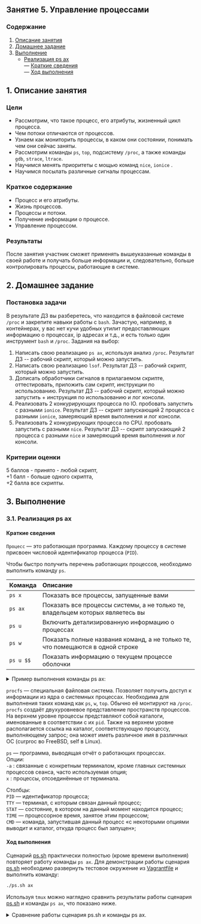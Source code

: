 ## Занятие 5. Управление процессами

### Содержание
1. [Описание занятия](#description)  
2. [Домашнее задание](#homework)  
3. [Выполнение](#exec)  
    - [Реализация ps ax](#psax)  
       — [Краткие сведения](#psax_short)  
       — [Ход выполнения](#psax_exec)  

## 1. Описание занятия <a name="description"></a>
### Цели
- Рассмотрим, что такое процесс, его атрибуты, жизненный цикл процесса.  
- Чем потоки отличаются от процессов.  
- Узнаем как мониторить процессы, в каком они состоянии, понимать чем они сейчас заняты.  
- Рассмотрим команды `ps`, `top`, подсистему `/proc`, а также команды `gdb`, `strace`, `ltrace`.  
- Научимся менять приоритеты с мощью команд `nice`,  `ionice` .
- Научимся посылать различные сигналы процессам.  

### Краткое содержание    
- Процесс и его атрибуты.  
- Жизнь процессов.  
- Процессы и потоки.  
- Получение информации о процессе.  
- Управление процессом.

### Результаты  
После занятия участник сможет применять вышеуказанные команды в своей работе и получать больше информации и, следовательно,
больше контролировать процессы, работающие в системе.

## 2. Домашнее задание  <a name="homework"></a>
### Постановка задачи  
В результате ДЗ вы разберетесь, что находится в файловой системе `/proc` и закрепите навыки работы с `bash`. Зачастую, например, в контейнерах, у вас нет кучи удобных утилит предоставляющих информацию о процессах, ip адресах  и т.д., и есть только один инструмент `bash` и `/proc`.
Задания на выбор:
1) Написать свою реализацию `ps ax`, используя анализ `/proc`. Результат ДЗ -- рабочий скрипт, который можно запустить.  
2) Написать свою реализацию `lsof`. Результат ДЗ -- рабочий скрипт, который можно запустить.  
3) Дописать обработчики сигналов в прилагаемом скрипте, оттестировать, приложить сам скрипт, инструкции по использованию. Результат ДЗ -- рабочий скрипт, который можно запустить + инструкция по использованию и лог консоли.  
4) Реализовать 2 конкурирующих процесса по IO. пробовать запустить с разными `ionice`. Результат ДЗ -- скрипт запускающий 2 процесса с разными `ionice`, замеряющий время выполнения и лог консоли.  
5) Реализовать 2 конкурирующих процесса по CPU. пробовать запустить с разными `nice`. Результат ДЗ -- скрипт запускающий 2 процесса с разными `nice` и замеряющий время выполнения и лог консоли.

### Критерии оценки  
 5 баллов - принято - любой скрипт,  
+1 балл - больше одного скрипта,  
+2 балла все скрипты.  

## 3. Выполнение <a name="exec"></a>  
### 3.1. Реализация ps ax <a name="psax"></a>  

#### Краткие сведения <a name="psax_short"></a>  
`Процесс` — это работающая программа. Каждому процессу в системе присвоен числовой идентификатор процесса (`PID`).  

Чтобы быстро получить перечень работающих процессов, необходимо выполнить команду `ps`.  

|  Команда  | Описание |
|:---------------------|:---------|
| `ps x`    | Показать все процессы, запущенные вами |
| `ps ax`   | Показать все процессы системы, а не только те, владельцем которых являетесь вы |
| `ps u`    | Включить детализированную информацию о процессах |
| `ps w`    | Показать полные названия команд, а не только те, что помещаются в одной строке |
| `ps u $$` | Показать информацию о текущем процессе оболочки |



<details>
    <summary>Пример выполнения команды ps ax:</summary>    
    
```console
      PID TTY      STAT   TIME COMMAND
    1 ?        Ss     0:01 /usr/lib/systemd/systemd --switched-root --system --deserialize 21
    2 ?        S      0:00 [kthreadd]
    3 ?        S      0:00 [ksoftirqd/0]
    4 ?        S      0:00 [kworker/0:0]
    5 ?        S<     0:00 [kworker/0:0H]
    6 ?        S      0:00 [kworker/u8:0]
    7 ?        S      0:00 [migration/0]
    8 ?        S      0:00 [rcu_bh]
    9 ?        S      0:00 [rcu_sched]
   10 ?        S<     0:00 [lru-add-drain]
   11 ?        S      0:00 [watchdog/0]
   12 ?        S      0:00 [watchdog/1]
   13 ?        S      0:00 [migration/1]
   14 ?        S      0:00 [ksoftirqd/1]
   15 ?        S      0:00 [kworker/1:0]
   16 ?        S<     0:00 [kworker/1:0H]
   17 ?        S      0:00 [watchdog/2]
   18 ?        S      0:00 [migration/2]
   19 ?        S      0:00 [ksoftirqd/2]
   20 ?        S      0:00 [kworker/2:0]
   21 ?        S<     0:00 [kworker/2:0H]
   22 ?        S      0:00 [watchdog/3]
   23 ?        S      0:00 [migration/3]
   24 ?        S      0:00 [ksoftirqd/3]
   25 ?        R      0:00 [kworker/3:0]
   26 ?        S<     0:00 [kworker/3:0H]
   28 ?        S      0:00 [kdevtmpfs]
   29 ?        S<     0:00 [netns]
   30 ?        S      0:00 [khungtaskd]
   31 ?        S<     0:00 [writeback]
   32 ?        S<     0:00 [kintegrityd]
   33 ?        S<     0:00 [bioset]
   34 ?        S<     0:00 [bioset]
   35 ?        S<     0:00 [bioset]
   36 ?        S<     0:00 [kblockd]
   37 ?        S<     0:00 [md]
   38 ?        S<     0:00 [edac-poller]
   39 ?        S<     0:00 [watchdogd]
   40 ?        S      0:00 [kworker/0:1]
   41 ?        S      0:00 [kworker/u8:1]
   48 ?        S      0:00 [kswapd0]
   49 ?        SN     0:00 [ksmd]
   50 ?        SN     0:00 [khugepaged]
   51 ?        S<     0:00 [crypto]
   59 ?        S<     0:00 [kthrotld]
   60 ?        S<     0:00 [kmpath_rdacd]
   61 ?        S<     0:00 [kaluad]
   62 ?        S<     0:00 [kpsmoused]
   63 ?        S<     0:00 [ipv6_addrconf]
   64 ?        S      0:00 [kworker/0:2]
   77 ?        S<     0:00 [deferwq]
   78 ?        S      0:00 [kworker/1:1]
  108 ?        S      0:00 [kauditd]
  110 ?        S      0:00 [kworker/3:1]
  171 ?        S      0:00 [kworker/1:2]
  588 ?        S<     0:00 [ata_sff]
  607 ?        S      0:00 [scsi_eh_0]
  611 ?        S<     0:00 [scsi_tmf_0]
  619 ?        S      0:00 [scsi_eh_1]
  621 ?        S<     0:00 [scsi_tmf_1]
  698 ?        S      0:00 [kworker/u8:2]
 1038 ?        S      0:00 [kworker/2:1]
 1051 ?        S<     0:00 [bioset]
 1058 ?        S<     0:00 [xfsalloc]
 1059 ?        S<     0:00 [xfs_mru_cache]
 1063 ?        S<     0:00 [xfs-buf/sda1]
 1065 ?        S<     0:00 [xfs-data/sda1]
 1066 ?        S<     0:00 [xfs-conv/sda1]
 1067 ?        S<     0:00 [xfs-cil/sda1]
 1069 ?        S<     0:00 [xfs-reclaim/sda]
 1070 ?        S<     0:00 [xfs-log/sda1]
 1071 ?        S<     0:00 [xfs-eofblocks/s]
 1074 ?        S      0:00 [xfsaild/sda1]
 1077 ?        S<     0:00 [kworker/0:1H]
 1078 ?        S<     0:00 [kworker/2:1H]
 1131 ?        Ss     0:00 /usr/lib/systemd/systemd-journald
 1142 ?        S      0:00 [kworker/3:2]
 1166 ?        Ss     0:00 /usr/lib/systemd/systemd-udevd
 1175 ?        S      0:00 [kworker/2:2]
 1185 ?        S<sl   0:00 /sbin/auditd
 1190 ?        S<     0:00 [rpciod]
 1191 ?        S<     0:00 [xprtiod]
 1337 ?        Ssl    0:00 /usr/lib/polkit-1/polkitd --no-debug
 1341 ?        Ss     0:00 /usr/lib/systemd/systemd-logind
 1342 ?        Ssl    0:00 /usr/bin/dbus-daemon --system --address=systemd: --nofork --nopidfile --systemd-activation
 1385 ?        Ss     0:00 /sbin/rpcbind -w
 1504 ?        S<     0:00 [kworker/3:1H]
 1639 ?        Ss     0:00 /usr/sbin/irqbalance --foreground
 1698 ?        S      0:00 /usr/sbin/chronyd
 1726 ?        Ssl    0:00 /usr/sbin/gssproxy -D
 2044 ?        Ss     0:00 /usr/sbin/crond -n
 2048 tty1     Ss+    0:00 /sbin/agetty --noclear tty1 linux
 2579 ?        Ss     0:00 /usr/sbin/sshd -D -u0
 2581 ?        Ssl    0:00 /usr/bin/python2 -Es /usr/sbin/tuned -l -P
 2582 ?        Ssl    0:00 /usr/sbin/rsyslogd -n
 2603 ?        S<     0:00 [kworker/1:1H]
 2839 ?        Ss     0:00 /usr/libexec/postfix/master -w
 2842 ?        S      0:00 pickup -l -t unix -u
 2843 ?        S      0:00 qmgr -l -t unix -u
 3883 ?        Ssl    0:00 /usr/sbin/NetworkManager --no-daemon
 3908 ?        S      0:00 /sbin/dhclient -d -q -sf /usr/libexec/nm-dhcp-helper -pf /var/run/dhclient-eth0.pid -lf /var/lib/NetworkManager/dhclient-5fb06bd0-0bb0-7ffb-45f1-d6edd65f3e03-eth0.lease -cf /var/lib/Ne
 4442 ?        Ss     0:00 sshd: vagrant [priv]
 4445 ?        S      0:00 sshd: vagrant@pts/1
 4446 pts/1    Ss     0:00 -bash
 4469 pts/1    R+     0:00 ps ax
```    
</details>

`procfs` — специальная файловая система. Позволяет получить доступ к информации из ядра о системных процессах. Необходима для выполнения таких команд как `ps`, `w`, `top`. Обычно её монтируют на `/proc`. `procfs` создаёт двухуровневое представление пространств процессов. На верхнем уровне процессы представляют собой каталоги, именованные в соответствии с их `pid`. Также на верхнем уровне располагается ссылка на каталог, соответствующую процессу, выполняющему запрос; она может иметь различное имя в различных ОС (curproc во FreeBSD, self в Linux). 

`ps` — программа, выводящая отчёт о работающих процессах.  
Опции:  
`-a` : связанные с конкретным терминалом, кроме главных системных процессов сеанса, часто используемая опция;  
`x` : процессы, отсоединённые от терминала.

Столбцы:  
`PID` — идентификатор процесса;  
`TTY` — терминал, с которым связан данный процесс;  
`STAT` — состояние, в котором на данный момент находится процесс;  
`TIME` — процессорное время, занятое этим процессом;  
`CMD` — команда, запустившая данный процесс «с некоторыми опциями выводит и каталог, откуда процесс был запущен»;  


#### Ход выполнения <a name="psax_exec"></a>  

Сценарий [ps.sh](https://github.com/che-a/OTUS_LinuxAdministrator/blob/master/lesson_05/ps.sh) практически полностью (кроме времени выполнения) повторяет работу команды `ps ax`. Для демонстрации работы сценария [ps.sh](https://github.com/che-a/OTUS_LinuxAdministrator/blob/master/lesson_05/ps.sh) необходимо развернуть тестовое окружение из [Vagrantfile](https://github.com/che-a/OTUS_LinuxAdministrator/blob/master/lesson_05/Vagrantfile) и выполнить команду:
```bash
./ps.sh ax
```
Используя `tmux` можно наглядно сравнить результаты работы сценария [ps.sh](https://github.com/che-a/OTUS_LinuxAdministrator/blob/master/lesson_05/ps.sh) и команды `ps ax`, что показано ниже.

<details>
    <summary>Сравнение работы сценария ps.sh и команды ps ax.</summary>

```console
[vagrant@centos7 ~]$ ./ps.sh ax                                                                 [39/1581]│[vagrant@centos7 ~]$ ps ax                                                                       [39/507]
  PID TTY      STAT   TIME COMMAND                                                                       │  PID TTY      STAT   TIME COMMAND                                                                      
    1 ?        S      0:01 /usr/lib/systemd/systemd --switched-root --system --deserial                  │    1 ?        Ss     0:01 /usr/lib/systemd/systemd --switched-root --system --deserialize 21           
    2 ?        S      0:00 [kthreadd]                                                                    │    2 ?        S      0:00 [kthreadd]                                                                   
    3 ?        S      0:00 [ksoftirqd/0]                                                                 │    3 ?        S      0:00 [ksoftirqd/0]                                                                
    4 ?        S      0:00 [kworker/0:0]                                                                 │    4 ?        S      0:00 [kworker/0:0]                                                                
    5 ?        S<     0:00 [kworker/0:0H]                                                                │    5 ?        S<     0:00 [kworker/0:0H]                                                               
    6 ?        S      0:00 [kworker/u4:0]                                                                │    6 ?        S      0:00 [kworker/u4:0]                                                               
    7 ?        S      0:00 [migration/0]                                                                 │    7 ?        S      0:00 [migration/0]                                                                
    8 ?        S      0:00 [rcu_bh]                                                                      │    8 ?        S      0:00 [rcu_bh]                                                                     
    9 ?        R      0:00 [rcu_sched]                                                                   │    9 ?        S      0:00 [rcu_sched]                                                                  
   10 ?        S<     0:00 [lru-add-drain]                                                               │   10 ?        S<     0:00 [lru-add-drain]                                                              
   11 ?        S      0:00 [watchdog/0]                                                                  │   11 ?        S      0:00 [watchdog/0]                                                                 
   12 ?        S      0:00 [watchdog/1]                                                                  │   12 ?        S      0:00 [watchdog/1]                                                                 
   13 ?        S      0:00 [migration/1]                                                                 │   13 ?        S      0:00 [migration/1]                                                                
   14 ?        S      0:00 [ksoftirqd/1]                                                                 │   14 ?        S      0:00 [ksoftirqd/1]                                                                
   15 ?        S      0:00 [kworker/1:0]                                                                 │   15 ?        S      0:00 [kworker/1:0]                                                                
   16 ?        S<     0:00 [kworker/1:0H]                                                                │   16 ?        S<     0:00 [kworker/1:0H]                                                               
   18 ?        S      0:00 [kdevtmpfs]                                                                   │   18 ?        S      0:00 [kdevtmpfs]                                                                  
   19 ?        S<     0:00 [netns]                                                                       │   19 ?        S<     0:00 [netns]                                                                      
   20 ?        S      0:00 [khungtaskd]                                                                  │   20 ?        S      0:00 [khungtaskd]                                                                 
   21 ?        S<     0:00 [writeback]                                                                   │   21 ?        S<     0:00 [writeback]                                                                  
   22 ?        S<     0:00 [kintegrityd]                                                                 │   22 ?        S<     0:00 [kintegrityd]                                                                
   23 ?        S<     0:00 [bioset]                                                                      │   23 ?        S<     0:00 [bioset]                                                                     
   24 ?        S<     0:00 [bioset]                                                                      │   24 ?        S<     0:00 [bioset]                                                                     
   25 ?        S<     0:00 [bioset]                                                                      │   25 ?        S<     0:00 [bioset]                                                                     
   26 ?        S<     0:00 [kblockd]                                                                     │   26 ?        S<     0:00 [kblockd]                                                                    
   27 ?        S<     0:00 [md]                                                                          │   27 ?        S<     0:00 [md]                                                                         
   28 ?        S<     0:00 [edac-poller]                                                                 │   28 ?        S<     0:00 [edac-poller]                                                                
   29 ?        S<     0:00 [watchdogd]                                                                   │   29 ?        S<     0:00 [watchdogd]                                                                  
   30 ?        S      0:00 [kworker/0:1]                                                                 │   30 ?        S      0:00 [kworker/0:1]                                                                
   31 ?        S      0:00 [kworker/u4:1]                                                                │   31 ?        S      0:00 [kworker/u4:1]                                                               
   38 ?        S      0:00 [kswapd0]                                                                     │   38 ?        S      0:00 [kswapd0]                                                                    
   39 ?        SN     0:00 [ksmd]                                                                        │   39 ?        SN     0:00 [ksmd]                                                                       
   40 ?        SN     0:00 [khugepaged]                                                                  │   40 ?        SN     0:00 [khugepaged]                                                                 
   41 ?        S<     0:00 [crypto]                                                                      │   41 ?        S<     0:00 [crypto]                                                                     
   49 ?        S<     0:00 [kthrotld]                                                                    │   49 ?        S<     0:00 [kthrotld]                                                                   
   50 ?        S<     0:00 [kmpath_rdacd]                                                                │   50 ?        S<     0:00 [kmpath_rdacd]                                                               
   51 ?        S<     0:00 [kaluad]                                                                      │   51 ?        S<     0:00 [kaluad]                                                                     
   52 ?        S<     0:00 [kpsmoused]                                                                   │   52 ?        S<     0:00 [kpsmoused]                                                                  
   53 ?        S      0:00 [kworker/0:2]                                                                 │   53 ?        S      0:00 [kworker/0:2]
   54 ?        S<     0:00 [ipv6_addrconf]                                                               │   54 ?        S<     0:00 [ipv6_addrconf]                                                              
   55 ?        S      0:00 [kworker/1:1]                                                                 │   55 ?        S      0:00 [kworker/1:1]                                                                
   68 ?        S<     0:00 [deferwq]                                                                     │   68 ?        S<     0:00 [deferwq]                                                                    
   97 ?        S      0:00 [kauditd]                                                                     │   97 ?        S      0:00 [kauditd]                                                                    
  102 ?        S      0:00 [kworker/0:3]                                                                 │  102 ?        S      0:00 [kworker/0:3]
  541 ?        S<     0:00 [ata_sff]                                                                     │  541 ?        S<     0:00 [ata_sff]
  572 ?        S      0:00 [scsi_eh_0]                                                                   │  572 ?        S      0:00 [scsi_eh_0]                                                                  
  580 ?        S<     0:00 [scsi_tmf_0]                                                                  │  580 ?        S<     0:00 [scsi_tmf_0]                                                                 
  586 ?        S      0:00 [scsi_eh_1]                                                                   │  586 ?        S      0:00 [scsi_eh_1]                                                                  
  594 ?        S<     0:00 [scsi_tmf_1]                                                                  │  594 ?        S<     0:00 [scsi_tmf_1]                                                                 
  604 ?        S      0:00 [kworker/u4:2]                                                                │  604 ?        S      0:00 [kworker/u4:2]                                                               
  611 ?        S      0:00 [kworker/u4:3]                                                                │  611 ?        S      0:00 [kworker/u4:3]                                                               
  979 ?        S      0:00 [kworker/1:2]                                                                 │  979 ?        R      0:00 [kworker/1:2]                                                                
  989 ?        S<     0:00 [bioset]                                                                      │  989 ?        S<     0:00 [bioset]                                                                     
  991 ?        S<     0:00 [xfsalloc]                                                                    │  991 ?        S<     0:00 [xfsalloc]
  992 ?        S<     0:00 [xfs_mru_cache]                                                               │  992 ?        S<     0:00 [xfs_mru_cache]
  998 ?        S<     0:00 [xfs-buf/sda1]                                                                │  998 ?        S<     0:00 [xfs-buf/sda1]
 1001 ?        S<     0:00 [xfs-data/sda1]                                                               │ 1001 ?        S<     0:00 [xfs-data/sda1]
 1007 ?        S<     0:00 [xfs-conv/sda1]                                                               │ 1007 ?        S<     0:00 [xfs-conv/sda1]
 1010 ?        S<     0:00 [xfs-cil/sda1]                                                                │ 1010 ?        S<     0:00 [xfs-cil/sda1]
 1011 ?        S<     0:00 [xfs-reclaim/sda]                                                             │ 1011 ?        S<     0:00 [xfs-reclaim/sda]
 1012 ?        S<     0:00 [xfs-log/sda1]                                                                │ 1012 ?        S<     0:00 [xfs-log/sda1]
 1013 ?        S<     0:00 [xfs-eofblocks/s]                                                             │ 1013 ?        S<     0:00 [xfs-eofblocks/s]
 1014 ?        S      0:00 [xfsaild/sda1]                                                                │ 1014 ?        S      0:00 [xfsaild/sda1]
 1015 ?        S<     0:00 [kworker/0:1H]                                                                │ 1015 ?        S<     0:00 [kworker/0:1H]
 1068 ?        S      0:00 /usr/lib/systemd/systemd-journald                                             │ 1068 ?        Ss     0:00 /usr/lib/systemd/systemd-journald                                            
 1099 ?        S      0:00 /usr/lib/systemd/systemd-udevd                                                │ 1099 ?        Ss     0:00 /usr/lib/systemd/systemd-udevd                                               
 1118 ?        Sl     0:00 /sbin/auditd                                                                  │ 1118 ?        S<sl   0:00 /sbin/auditd
 1124 ?        S<     0:00 [rpciod]                                                                      │ 1124 ?        S<     0:00 [rpciod]
 1125 ?        S<     0:00 [xprtiod]                                                                     │ 1125 ?        S<     0:00 [xprtiod]
 1238 ?        Sl     0:00 /usr/lib/polkit-1/polkitd --no-debug                                          │ 1238 ?        Ssl    0:00 /usr/lib/polkit-1/polkitd --no-debug                                         
 1244 ?        S      0:00 /usr/lib/systemd/systemd-logind                                               │ 1244 ?        Ss     0:00 /usr/lib/systemd/systemd-logind                                              
 1263 ?        S      0:00 /usr/sbin/irqbalance --foreground                                             │ 1263 ?        Ss     0:00 /usr/sbin/irqbalance --foreground                                            
 1267 ?        Sl     0:00 /usr/bin/dbus-daemon --system --address=systemd: --nofork --                  │ 1267 ?        Ssl    0:00 /usr/bin/dbus-daemon --system --address=systemd: --nofork --nopidfile --system
 1280 ?        S<     0:00 [kworker/1:1H]                                                                │ 1280 ?        S<     0:00 [kworker/1:1H]
 1308 ?        S      0:00 /sbin/rpcbind -w                                                              │ 1308 ?        Ss     0:00 /sbin/rpcbind -w
 1325 ?        Sl     0:00 /usr/sbin/gssproxy -D                                                         │ 1325 ?        Ssl    0:00 /usr/sbin/gssproxy -D
 1329 ?        S      0:00 /usr/sbin/chronyd                                                             │ 1329 ?        S      0:00 /usr/sbin/chronyd
 1529 ?        S      0:00 /usr/sbin/crond -n                                                            │ 1529 ?        Ss     0:00 /usr/sbin/crond -n
 1530 tty1     S      0:00 /sbin/agetty --noclear tty1 linux                                             │ 1530 tty1     Ss+    0:00 /sbin/agetty --noclear tty1 linux                                            
 2450 ?        S      0:00 /usr/sbin/sshd -D -u0                                                         │ 2450 ?        Ss     0:00 /usr/sbin/sshd -D -u0
 2453 ?        Sl     0:00 /usr/sbin/rsyslogd -n                                                         │ 2453 ?        Ssl    0:00 /usr/sbin/rsyslogd -n
 2454 ?        Sl     0:00 /usr/bin/python2 -Es /usr/sbin/tuned -l -P                                    │ 2454 ?        Ssl    0:00 /usr/bin/python2 -Es /usr/sbin/tuned -l -P                                   
 2708 ?        S      0:00 /usr/libexec/postfix/master -w                                                │ 2708 ?        Ss     0:00 /usr/libexec/postfix/master -w                                               
 2712 ?        S      0:00 pickup -l -t unix -u                                                          │ 2712 ?        S      0:00 pickup -l -t unix -u
 2713 ?        S      0:00 qmgr -l -t unix -u                                                            │ 2713 ?        S      0:00 qmgr -l -t unix -u
 3750 ?        Sl     0:00 /usr/sbin/NetworkManager --no-daemon                                          │ 3750 ?        Ssl    0:00 /usr/sbin/NetworkManager --no-daemon                                         
 3765 ?        S      0:00 /sbin/dhclient -d -q -sf /usr/libexec/nm-dhcp-helper -pf /va                  │ 3765 ?        S      0:00 /sbin/dhclient -d -q -sf /usr/libexec/nm-dhcp-helper -pf /var/run/dhclient-eth
 4406 ?        S      0:00 sshd: vagrant [priv]                                                          │ 4406 ?        Ss     0:00 sshd: vagrant [priv]
 4409 ?        S      0:00 sshd: vagrant@pts/0                                                           │ 4409 ?        S      0:00 sshd: vagrant@pts/0
 4410 pts/0    S      0:00 -bash                                                                         │ 4410 pts/0    Ss+    0:00 -bash
 4431 ?        S      0:00 sshd: vagrant [priv]                                                          │ 4431 ?        Ss     0:00 sshd: vagrant [priv]
 4434 ?        S      0:00 sshd: vagrant@pts/1                                                           │ 4434 ?        S      0:00 sshd: vagrant@pts/1
 4435 pts/1    S      0:00 -bash                                                                         │ 4435 pts/1    Ss     0:00 -bash
 4458 pts/0    S      0:00 bash ./ps.sh ax                                                               │ 9324 pts/1    R+     0:00 ps ax
[vagrant@centos7 ~]$                                                                                     │[vagrant@centos7 ~]$
```
</details>
